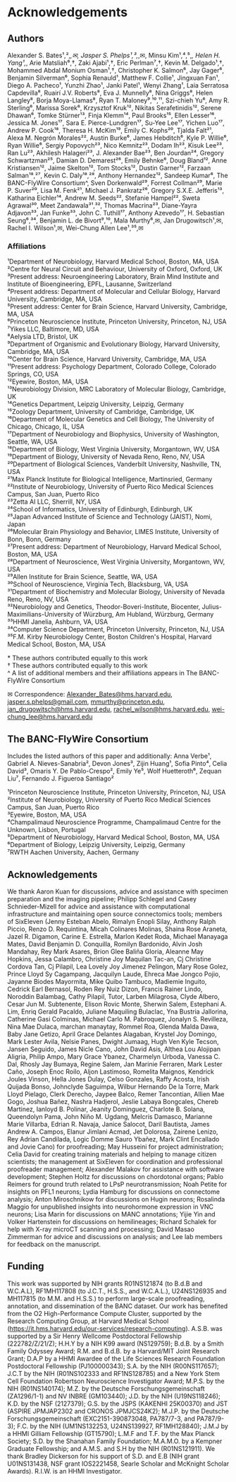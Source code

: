 # Acknowledgements

## Authors

Alexander S. Bates¹,²,*,✉, Jasper S. Phelps¹,³,*,✉, Minsu Kim¹,⁴,⁵,*, Helen H. Yang¹,*, Arie Matsliah⁶,†, Zaki Ajabi¹,†, Eric Perlman⁷,†, Kevin M. Delgado¹,†, Mohammed Abdal Monium Osman¹,†, Christopher K. Salmon⁶, Jay Gager⁶, Benjamin Silverman⁶, Sophia Renauld¹, Matthew F. Collie¹, Jingxuan Fan¹, Diego A. Pacheco¹, Yunzhi Zhao¹, Janki Patel¹, Wenyi Zhang¹, Laia Serratosa Capdevilla⁸, Ruairí J.V. Roberts⁸, Eva J. Munnelly⁸, Nina Griggs⁸, Helen Langley⁸, Borja Moya-Llamas⁸, Ryan T. Maloney⁹,¹⁰,¹¹, Szi-chieh Yu⁶, Amy R. Sterling⁶, Marissa Sorek⁶, Krzysztof Kruk¹², Nikitas Serafetinidis¹², Serene Dhawan⁶, Tomke Stürner¹³, Finja Klemm¹⁴, Paul Brooks¹⁵, Ellen Lesser¹⁶, Jessica M. Jones¹⁷, Sara E. Pierce-Lundgren¹⁷, Su-Yee Lee¹⁷, Yichen Luo¹⁷, Andrew P. Cook¹⁸, Theresa H. McKim¹⁹, Emily C. Kophs²⁰, Tjalda Falt²¹, Alexa M. Negrón Morales²², Austin Burke⁶, James Hebditch⁶, Kyle P. Willie⁶, Ryan Willie⁶, Sergiy Popovych²³, Nico Kemnitz²³, Dodam Ih²³, Kisuk Lee²³, Ran Lu²³, Akhilesh Halageri²³, J. Alexander Bae²³, Ben Jourdan²⁴, Gregory Schwartzman²⁵, Damian D. Demarest²⁶, Emily Behnke⁶, Doug Bland¹², Anne Kristiansen¹², Jaime Skelton¹², Tom Stocks¹², Dustin Garner¹², Farzaan Salman¹⁸,²⁷, Kevin C. Daly¹⁸,²⁸, Anthony Hernandez¹², Sandeep Kumar⁶, The BANC-FlyWire Consortium^, Sven Dorkenwald²⁹, Forrest Collman²⁹, Marie P. Suver²⁰, Lisa M. Fenk²¹, Michael J. Pankratz²⁶, Gregory S.X.E. Jefferis¹³, Katharina Eichler¹⁴, Andrew M. Seeds²², Stefanie Hampel²², Sweta Agrawal³⁰, Meet Zandawala³¹,³², Thomas Macrina²³, Diane-Yayra Adjavon³³, Jan Funke³³, John C. Tuthill¹⁷, Anthony Azevedo¹⁷, H. Sebastian Seung⁶,³⁴, Benjamin L. de Bivort⁹,¹⁰, Mala Murthy⁶,✉, Jan Drugowitsch¹,✉, Rachel I. Wilson¹,✉, Wei-Chung Allen Lee¹,³⁵,✉

### Affiliations

¹Department of Neurobiology, Harvard Medical School, Boston, MA, USA  
²Centre for Neural Circuit and Behaviour, University of Oxford, Oxford, UK  
³Present address: Neuroengineering Laboratory, Brain Mind Institute and Institute of Bioengineering, EPFL, Lausanne, Switzerland  
⁴Present address: Department of Molecular and Cellular Biology, Harvard University, Cambridge, MA, USA  
⁵Present address: Center for Brain Science, Harvard University, Cambridge, MA, USA  
⁶Princeton Neuroscience Institute, Princeton University, Princeton, NJ, USA  
⁷Yikes LLC, Baltimore, MD, USA  
⁸Aelysia LTD, Bristol, UK  
⁹Department of Organismic and Evolutionary Biology, Harvard University, Cambridge, MA, USA  
¹⁰Center for Brain Science, Harvard University, Cambridge, MA, USA  
¹¹Present address: Psychology Department, Colorado College, Colorado Springs, CO, USA  
¹²Eyewire, Boston, MA, USA  
¹³Neurobiology Division, MRC Laboratory of Molecular Biology, Cambridge, UK  
¹⁴Genetics Department, Leipzig University, Leipzig, Germany  
¹⁵Zoology Department, University of Cambridge, Cambridge, UK  
¹⁶Department of Molecular Genetics and Cell Biology, The University of Chicago, Chicago, IL, USA  
¹⁷Department of Neurobiology and Biophysics, University of Washington, Seattle, WA, USA  
¹⁸Department of Biology, West Virginia University, Morgantown, WV, USA  
¹⁹Department of Biology, University of Nevada Reno, Reno, NV, USA  
²⁰Department of Biological Sciences, Vanderbilt University, Nashville, TN, USA  
²¹Max Planck Institute for Biological Intelligence, Martinsried, Germany  
²²Institute of Neurobiology, University of Puerto Rico Medical Sciences Campus, San Juan, Puerto Rico  
²³Zetta AI LLC, Sherrill, NY, USA  
²⁴School of Informatics, University of Edinburgh, Edinburgh, UK  
²⁵Japan Advanced Institute of Science and Technology (JAIST), Nomi, Japan  
²⁶Molecular Brain Physiology and Behavior, LIMES Institute, University of Bonn, Bonn, Germany  
²⁷Present address: Department of Neurobiology, Harvard Medical School, Boston, MA, USA  
²⁸Department of Neuroscience, West Virginia University, Morgantown, WV, USA  
²⁹Allen Institute for Brain Science, Seattle, WA, USA  
³⁰School of Neuroscience, Virginia Tech, Blacksburg, VA, USA  
³¹Department of Biochemistry and Molecular Biology, University of Nevada Reno, Reno, NV, USA  
³²Neurobiology and Genetics, Theodor-Boveri-Institute, Biocenter, Julius-Maximilians-University of Würzburg, Am Hubland, Würzburg, Germany  
³³HHMI Janelia, Ashburn, VA, USA  
³⁴Computer Science Department, Princeton University, Princeton, NJ, USA  
³⁵F.M. Kirby Neurobiology Center, Boston Children's Hospital, Harvard Medical School, Boston, MA, USA

\* These authors contributed equally to this work  
† These authors contributed equally to this work  
^ A list of additional members and their affiliations appears in The BANC-FlyWire Consortium

✉ Correspondence: Alexander_Bates@hms.harvard.edu, jasper.s.phelps@gmail.com, mmurthy@princeton.edu, jan_drugowitsch@hms.harvard.edu, rachel_wilson@hms.harvard.edu, wei-chung_lee@hms.harvard.edu

## The BANC-FlyWire Consortium

Includes the listed authors of this paper and additionally: Anna Verbe¹, Gabriel A. Nieves-Sanabria², Devon Jones³, Zijin Huang¹, Sofia Pinto⁴, Celia David³, Omaris Y. De Pablo-Crespo², Emily Ye⁵, Wolf Huetteroth⁶, Zequan Liu⁷, Fernando J. Figueroa Santiago²

¹Princeton Neuroscience Institute, Princeton University, Princeton, NJ, USA  
²Institute of Neurobiology, University of Puerto Rico Medical Sciences Campus, San Juan, Puerto Rico  
³Eyewire, Boston, MA, USA  
⁴Champalimaud Neuroscience Programme, Champalimaud Centre for the Unknown, Lisbon, Portugal  
⁵Department of Neurobiology, Harvard Medical School, Boston, MA, USA  
⁶Department of Biology, Leipzig University, Leipzig, Germany  
⁷RWTH Aachen University, Aachen, Germany

## Acknowledgements

We thank Aaron Kuan for discussions, advice and assistance with specimen preparation and the imaging pipeline; Philipp Schlegel and Casey Schnieder-Mizell for advice and assistance with computational infrastructure and maintaining open source connectomics tools; members of SixEleven (Jenny Esteban Abelo, Rimalyn Enopli Silay, Anthony Ralph Piccio, Renzo D. Requintina, Micah Colinares Molinas, Shaina Rose Araneta, Jazel R. Digamon, Carine E. Estrella, Marlon Kedet Roda, Michael Manayaga Mates, David Benjamin D. Conquilla, Romilyn Bardonido, Alvin Josh Mandahay, Rey Mark Asares, Brion Glee Baliña Gloria, Aleanne May Hopkins, Jessa Calambro, Christine Joy Maquilan Tac-an, Cj Christine Cordova Tan, Cj Pilapil, Lea Lovely Joy Jimenez Pelingon, Mary Rose Golez, Prince Lloyd Sy Cagampang, Jacquilyn Laude, Ehreca Mae Jongco Pojio, Jayanne Biodes Mayormita, Mike Quibo Tambuco, Madiemie Inguito, Cedrick Earl Bernasol, Roden Rey Nuiz Dizon, Francis Rainer Lindo, Noroddin Balambag, Cathy Pilapil, Tutor, Larben Milagrosa, Clyde Albero, Cesar Jun M. Subtenente, Elison Rovic Monte, Sherwin Salem, Estephani A. Lim, Enriq Gerald Pacaldo, Juliane Maquiling Bulaclac, Yna Bustria Jallorina, Catherine Gasi Colminas, Michael Carlo M. Pabroquez, Jonalyn S. Revilleza, Nina Mae Dulaca, marchan manaytay, Rommel Roa, Glenda Malda Dawa, Baby Jane Getizo, April Grace Delantes Alagaban, Krystel Joy Domingo, Mark Lester Avila, Nelsie Panes, Dwight Jumaag, Hugh Ven Kyle Tecson, Jansen Seguido, James Nicle Cano, John David Asis, Althea Lou Alojipan Aligria, Philip Ampo, Mary Grace Ybanez, Charmelyn Urboda, Vanessa C. Dal, Rhosly Jay Bumaya, Regine Salem, Jan Marinie Ferraren, Mark Lester Caño, Joseph Enoc Roilo, Aljon Lastimoso, Romelita Maignos, Kendrick Joules Vinson, Hella Jones Dulay, Celso Gonzales, Raffy Acosta, Irish Quijada Bonso, Johnclyde Saguimpa, Wilbur Hernando De la Torre, Mark Lloyd Pielago, Clerk Derecho, Jaypee Balco, Remer Tancontian, Allien Mae Gogo, Joshua Bañez, Nashra Hadjerol, Jeslie Labaya Bongcales, Chereb Martinez, Ianloyd B. Polinar, Jeanity Dominguez, Charlote B. Solana, Queendolyn Pama, John Niño M. Ugdang, Melcris Damasco, Marianne Marie Villarba, Edrian R. Navaja, Janice Salocot, Daril Bautista, James Andrew A. Campos, Elanur Jimlani Acmad, Jet Dolorosa, Zairene Lenizo, Rey Adrian Candilada, Logic Domme Sauro Ybañez, Mark Clint Encallado and Jovie Cano) for proofreading; May Husseini for project administration; Celia David for creating training materials and helping to manage citizen scientists; the management at SixEleven for coordination and professional proofreader management; Alexander Malakov for assistance with software development; Stephen Holtz for discussions on chordotonal organs; Pablo Reimers for ground truth related to LPsP neurotransmission; Noah Petite for insights on PFL1 neurons; Lydia Hamburg for discussions on connectome analysis; Anton Miroschnikow for discussions on Hugin neurons; Rosalinda Maggio for unpublished insights into neurohormone expression in VNC neurons; Lisa Marin for discussions on MANC annotations; Yijie Yin and Volker Hartenstein for discussions on hemilineages; Richard Schalek for help with X-ray microCT scanning and processing; David Masao Zimmerman for advice and discussions on analysis; and Lee lab members for feedback on the manuscript.

## Funding

This work was supported by NIH grants R01NS121874 (to B.d.B and W.C.A.L), RF1MH117808 (to J.C.T., H.S.S., and W.C.A.L.), U24NS126935 and MH117815 (to M.M. and H.S.S.) to perform large-scale proofreading, annotation, and dissemination of the BANC dataset. Our work has benefited from the O2 High-Performance Compute Cluster, supported by the Research Computing Group, at Harvard Medical School (https://it.hms.harvard.edu/our-services/research-computing). A.S.B. was supported by a Sir Henry Wellcome Postdoctoral Fellowship (222782/Z/21/Z); H.H.Y by a NIH K99 award (NS129759); B.d.B. by a Smith Family Odyssey Award; R.M. and B.d.B. by a Harvard/MIT Joint Research Grant; D.A.P by a HHMI Awardee of the Life Sciences Research Foundation Postdoctoral Fellowship (PJ100000343); S.A. by the NIH (R00NS117657); J.C.T by the NIH (R01NS102333 and RF1NS128785) and a New York Stem Cell Foundation Robertson Neuroscience Investigator Award; M.P.S. by the NIH (R01NS140174); M.Z. by the Deutsche Forschungsgemeinschaft (ZA1296/1-1) and NV INBRE (GM103440); J.D. by the NIH (U19NS118246); K.D. by the NSF (2127379); G.S. by the JSPS (KAKENHI 25K00370) and JST (ASPIRE JPMJAP2302 and CRONOS JPMJCS24K2); M.J.P. by the Deutsche Forschungsgemeinschaft (EXC2151-390873048, PA787/7-3, and PA787/9-3); F.C. by the NIH (UM1NS132253, U24NS139927, RF1MH128840); J.M.J by a HHMI Gilliam Fellowship (GT15790); L.M.F and T.F. by the Max Planck Society; S.D. by the Shanahan Family Foundation; M.A.M.O. by a Kempner Graduate Fellowship; and A.M.S. and S.H by the NIH (R01NS121911). We thank Bradley Dickerson for his support of S.D. and E.B (NIH grant U01NS131438, NSF grant IOS2221458, Searle Scholar and McKnight Scholar Awards). R.I.W. is an HHMI Investigator.